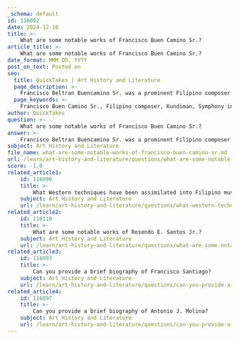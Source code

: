 ```yaml
---
_schema: default
id: 116092
date: 2024-12-10
title: >-
    What are some notable works of Francisco Buen Camino Sr.?
article_title: >-
    What are some notable works of Francisco Buen Camino Sr.?
date_format: MMM DD, YYYY
post_on_text: Posted on
seo:
  title: QuickTakes | Art History and Literature
  page_description: >-
    Francisco Beltran Buencamino Sr. was a prominent Filipino composer known for his notable works in Kundimans, instrumental music, and film scores, blending traditional Filipino and Western musical elements.
  page_keywords: >-
    Francisco Buen Camino Sr., Filipino composer, Kundiman, Symphony in D Major, Pakiusap, film music, traditional music, Philippine music, instrumental music, legacy of composers
author: QuickTakes
question: >-
    What are some notable works of Francisco Buen Camino Sr.?
answer: >-
    Francisco Beltran Buencamino Sr. was a prominent Filipino composer known for his significant contributions to Philippine music. Some of his notable works include:\n\n1. **Kundimans**:\n   - "Pakiusap"\n   - "Madaling Araw"\n   - "Sakali Man"\n   - "Hibik ng Pilipinas"\n   - "Ano Kaya ang Kapalaran"\n   - "Kundiman (Anak Dalita)"\n\n2. **Instrumental Music**:\n   - "Symphony in D Major"\n   - "String Quartet in G Minor"\n   - "Piano Concerto in B-flat Minor"\n   - "Souvenir de Filipinas"\n   - "Pizzicato Caprice" (1948), which is a version of a composition based on a Balitaw tune.\n\n3. **Film Music**: He composed music for various films produced by Sampaguita Pictures, LVN, and Excelsior.\n\n4. **Other Works**: His early composition "En el bello Oriente" (1909) used lyrics by Jose Rizal and "Ang Una Kong Pag-ibig," inspired by his wife, is also well-regarded.\n\nBuencamino's works reflect a blend of traditional Filipino musical elements with Western influences, showcasing his versatility as a composer. His legacy continues to influence contemporary Filipino music and composers.
subject: Art History and Literature
file_name: what-are-some-notable-works-of-francisco-buen-camino-sr.md
url: /learn/art-history-and-literature/questions/what-are-some-notable-works-of-francisco-buen-camino-sr
score: -1.0
related_article1:
    id: 116090
    title: >-
        What Western techniques have been assimilated into Filipino music?
    subject: Art History and Literature
    url: /learn/art-history-and-literature/questions/what-western-techniques-have-been-assimilated-into-filipino-music
related_article2:
    id: 116110
    title: >-
        What are some notable works of Rosendo E. Santos Jr.?
    subject: Art History and Literature
    url: /learn/art-history-and-literature/questions/what-are-some-notable-works-of-rosendo-e-santos-jr
related_article3:
    id: 116093
    title: >-
        Can you provide a brief biography of Francisco Santiago?
    subject: Art History and Literature
    url: /learn/art-history-and-literature/questions/can-you-provide-a-brief-biography-of-francisco-santiago
related_article4:
    id: 116097
    title: >-
        Can you provide a brief biography of Antonio J. Molina?
    subject: Art History and Literature
    url: /learn/art-history-and-literature/questions/can-you-provide-a-brief-biography-of-antonio-j-molina
---
```


&nbsp;